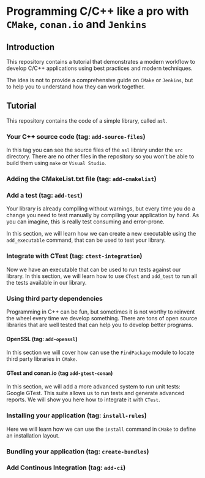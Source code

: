 # Programming C/C++ like a pro with `CMake`, `conan.io` and `Jenkins`

## Introduction

This repository contains a tutorial that demonstrates a modern workflow to
develop C/C++ applications using best practices and modern techniques.

The idea is not to provide a comprehensive guide on `CMake` or `Jenkins`, but
to help you to understand how they can work together.

## Tutorial

This repository contains the code of a simple library, called `asl`.

### Your C++ source code (tag: `add-source-files`)

In this tag you can see the source files of the `asl` library under the `src`
directory. There are no other files in the
repository so you won't be able to build them using `make` or `Visual Studio`.

### Adding the CMakeList.txt file (tag: `add-cmakelist`)

### Add a test (tag: `add-test`)

Your library is already compiling without warnings, but every time you do a
change you need to test manually by compiling your application by hand. As
you can imagine, this is really test consuming and error-prone.

In this section, we will learn how we can create a new executable using the
`add_executable` command, that can be used to test your library.

### Integrate with CTest (tag: `ctest-integration`)

Now we have an executable that can be used to run tests against our library.
In this section, we will learn how to use `CTest` and `add_test` to run all the 
tests available in our library.


### Using third party dependencies

Programming in C++ can be fun, but sometimes it is not worthy to reinvent
the wheel every time we develop something. There are tons of open source libraries
that are well tested that can help you to develop better programs.

#### OpenSSL (tag: `add-openssl`)

In this section we will cover how can use the `FindPackage` module
to locate third party libraries in `CMake`.

#### GTest and conan.io (tag `add-gtest-conan`)

In this section, we will add a more advanced system to run unit tests: Google
GTest. This suite allows us to run tests and generate advanced reports. We
will show you here how to integrate it with `CTest`.

### Installing your application (tag: `install-rules`)

Here we will learn how we can use the `install` command in `CMake` to
define an installation layout.

### Bundling your application (tag: `create-bundles`)

### Add Continous Integration (tag: `add-ci`)

